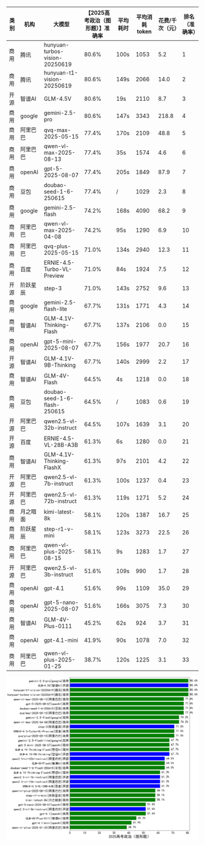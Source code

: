 
|类别|机构|大模型|【2025高考政治（图形题）】准确率|平均耗时|平均消耗token|花费/千次（元）|排名（准确率）|
|---|---|-----|-------------------|-------|-----------|-----------|-----------|
|商用|腾讯|hunyuan-turbos-vision-20250619|80.6%|100s|1053|5.2|1|
|商用|腾讯|hunyuan-t1-vision-20250619|80.6%|149s|2066|14.0|2|
|开源|智谱AI|GLM-4.5V|80.6%|19s|2110|8.7|3|
|商用|google|gemini-2.5-pro|80.6%|147s|3343|218.8|4|
|商用|阿里巴巴|qvq-max-2025-05-15|77.4%|170s|2109|48.8|5|
|商用|阿里巴巴|qwen-vl-max-2025-08-13|77.4%|35s|1574|4.6|6|
|商用|openAI|gpt-5-2025-08-07|77.4%|205s|1849|87.9|7|
|商用|豆包|doubao-seed-1-6-250615|77.4%|/|1029|2.3|8|
|商用|google|gemini-2.5-flash|74.2%|168s|4090|68.2|9|
|商用|阿里巴巴|qwen-vl-max-2025-04-08|74.2%|95s|1290|6.9|10|
|商用|阿里巴巴|qvq-plus-2025-05-15|71.0%|134s|2940|12.3|11|
|商用|百度|ERNIE-4.5-Turbo-VL-Preview|71.0%|84s|1924|7.5|12|
|开源|阶跃星辰|step-3|71.0%|143s|2752|9.6|13|
|商用|google|gemini-2.5-flash-lite|67.7%|131s|1771|4.3|14|
|商用|智谱AI|GLM-4.1V-Thinking-Flash|67.7%|137s|2106|0.0|15|
|商用|openAI|gpt-5-mini-2025-08-07|67.7%|156s|1977|20.7|16|
|开源|智谱AI|GLM-4.1V-9B-Thinking|67.7%|140s|2999|2.2|17|
|商用|智谱AI|GLM-4V-Flash|64.5%|4s|1218|0.0|18|
|商用|豆包|doubao-seed-1-6-flash-250615|64.5%|/|1083|0.6|19|
|开源|阿里巴巴|qwen2.5-vl-32b-instruct|64.5%|107s|1639|3.1|20|
|开源|百度|ERNIE-4.5-VL-28B-A3B|61.3%|6s|1280|0.0|21|
|商用|智谱AI|GLM-4.1V-Thinking-FlashX|61.3%|97s|2101|4.2|22|
|开源|阿里巴巴|qwen2.5-vl-7b-instruct|61.3%|100s|1237|0.4|23|
|开源|阿里巴巴|qwen2.5-vl-72b-instruct|61.3%|119s|1271|5.2|24|
|商用|月之暗面|kimi-latest-8k|58.1%|120s|1387|16.7|25|
|商用|阶跃星辰|step-r1-v-mini|58.1%|123s|3273|22.5|26|
|商用|阿里巴巴|qwen-vl-plus-2025-08-15|58.1%|9s|1283|1.7|27|
|开源|阿里巴巴|qwen2.5-vl-3b-instruct|51.6%|109s|990|1.7|28|
|商用|openAI|gpt-4.1|51.6%|99s|1109|35.0|29|
|商用|openAI|gpt-5-nano-2025-08-07|51.6%|166s|3075|7.3|30|
|商用|智谱AI|GLM-4V-Plus-0111|45.2%|62s|924|3.7|31|
|商用|openAI|gpt-4.1-mini|41.9%|90s|1078|7.0|32|
|商用|阿里巴巴|qwen-vl-plus-2025-01-25|38.7%|120s|1225|3.1|33|


![lin](../pic/2025高考政治（图形题）.png)